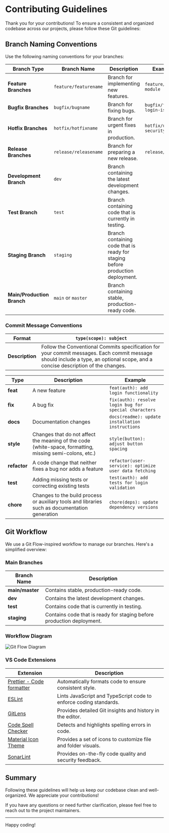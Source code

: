 # Contributing Guidelines

Thank you for your contributions! To ensure a consistent and organized codebase across our projects, please follow these Git guidelines:


## Branch Naming Conventions

Use the following naming conventions for your branches:

| **Branch Type**         | **Branch Name**            | **Description**                                  | **Example**                   |
|-------------------------|----------------------------|--------------------------------------------------|-------------------------------|
| **Feature Branches**    | `feature/featurename`     | Branch for implementing new features.            | `feature/pwm-module`          |
| **Bugfix Branches**     | `bugfix/bugname`           | Branch for fixing bugs.                          | `bugfix/fix-login-issue`      |
| **Hotfix Branches**     | `hotfix/hotfixname`        | Branch for urgent fixes in production.           | `hotfix/urgent-security-fix`  |
| **Release Branches**    | `release/releasename`      | Branch for preparing a new release.              | `release/v1.2.0`              |
| **Development Branch**  | `dev`                  | Branch containing the latest development changes.|                               |
| **Test Branch**         | `test`                     | Branch containing code that is currently in testing.|                           |
| **Staging Branch**      | `staging`                  | Branch containing code that is ready for staging before production deployment.|  |
| **Main/Production Branch**| `main` or `master`      | Branch containing stable, production-ready code. |                               |


### Commit Message Conventions

| **Format**                   | `type(scope): subject`                                                                                          |
|------------------------------|-----------------------------------------------------------------------------------------------------------------|
| **Description**              | Follow the Conventional Commits specification for your commit messages. Each commit message should include a type, an optional scope, and a concise description of the changes. |

| **Type**       | **Description**                                                                                                                   | **Example**                                        |
|----------------|-----------------------------------------------------------------------------------------------------------------------------------|----------------------------------------------------|
| **feat**       | A new feature                                                                                                                     | `feat(auth): add login functionality`              |
| **fix**        | A bug fix                                                                                                                          | `fix(auth): resolve login bug for special characters` |
| **docs**       | Documentation changes                                                                                                             | `docs(readme): update installation instructions`   |
| **style**      | Changes that do not affect the meaning of the code (white-space, formatting, missing semi-colons, etc.)                           | `style(button): adjust button spacing`             |
| **refactor**   | A code change that neither fixes a bug nor adds a feature                                                                          | `refactor(user-service): optimize user data fetching` |
| **test**       | Adding missing tests or correcting existing tests                                                                                 | `test(auth): add tests for login validation`       |
| **chore**      | Changes to the build process or auxiliary tools and libraries such as documentation generation                                     | `chore(deps): update dependency versions`          |


## Git Workflow

We use a Git Flow-inspired workflow to manage our branches. Here's a simplified overview:


### Main Branches

| **Branch Name** | **Description**                                                      |
|-----------------|----------------------------------------------------------------------|
| **main/master**        | Contains stable, production-ready code.                              |
| **dev**         | Contains the latest development changes.                             |
| **test**        | Contains code that is currently in testing.                          |
| **staging**     | Contains code that is ready for staging before production deployment. |


### Workflow Diagram
![Git Flow Diagram](https://miro.medium.com/v2/resize:fit:1400/format:webp/1*9yJY7fyscWFUVRqnx0BM6A.png)



### VS Code Extensions

| **Extension**                               | **Description**                                           |
|---------------------------------------------|-----------------------------------------------------------|
| [Prettier - Code formatter](https://marketplace.visualstudio.com/items?itemName=esbenp.prettier-vscode)               | Automatically formats code to ensure consistent style.    |
| [ESLint](https://marketplace.visualstudio.com/items?itemName=dbaeumer.vscode-eslint)                                  | Lints JavaScript and TypeScript code to enforce coding standards. |
| [GitLens](https://marketplace.visualstudio.com/items?itemName=eamodio.gitlens)                                 | Provides detailed Git insights and history in the editor. |
| [Code Spell Checker](https://marketplace.visualstudio.com/items?itemName=streetsidesoftware.code-spell-checker)      | Detects and highlights spelling errors in code.    
| [Material Icon Theme](https://marketplace.visualstudio.com/items?itemName=PKief.material-icon-theme)                | Provides a set of icons to customize file and folder visuals. |
| [SonarLint](https://marketplace.visualstudio.com/items?itemName=SonarSource.sonarlint-vscode)                     | Provides on-the-fly code quality and security feedback.    |


## Summary

Following these guidelines will help us keep our codebase clean and well-organized. We appreciate your contributions!

If you have any questions or need further clarification, please feel free to reach out to the project maintainers.

---

Happy coding!
